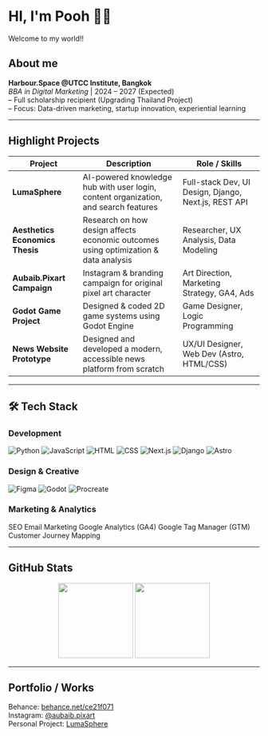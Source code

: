 # HI, I'm Pooh 👋🐸

Welcome to my world!!

## About me
**Harbour.Space @UTCC Institute, Bangkok**  
*BBA in Digital Marketing* | 2024 – 2027 (Expected)  
– Full scholarship recipient (Upgrading Thailand Project)  
– Focus: Data-driven marketing, startup innovation, experiential learning 

---

## Highlight Projects

| Project | Description | Role / Skills |
|--------|-------------|----------------|
| **LumaSphere** | AI-powered knowledge hub with user login, content organization, and search features | Full-stack Dev, UI Design, Django, Next.js, REST API |
| **Aesthetics Economics Thesis** | Research on how design affects economic outcomes using optimization & data analysis | Researcher, UX Analysis, Data Modeling |
| **Aubaib.Pixart Campaign** | Instagram & branding campaign for original pixel art character | Art Direction, Marketing Strategy, GA4, Ads |
| **Godot Game Project** | Designed & coded 2D game systems using Godot Engine | Game Designer, Logic Programming |
| **News Website Prototype** | Designed and developed a modern, accessible news platform from scratch | UX/UI Designer, Web Dev (Astro, HTML/CSS) |


---

## 🛠️ Tech Stack

### Development
![Python](https://skillicons.dev/icons?i=py)
![JavaScript](https://skillicons.dev/icons?i=js)
![HTML](https://skillicons.dev/icons?i=html)
![CSS](https://skillicons.dev/icons?i=css)
![Next.js](https://skillicons.dev/icons?i=nextjs)
![Django](https://skillicons.dev/icons?i=django)
![Astro](https://skillicons.dev/icons?i=astro)

### Design & Creative
![Figma](https://skillicons.dev/icons?i=figma)
![Godot](https://skillicons.dev/icons?i=godot)
![Procreate](https://skillicons.dev/icons?i=procreate)

### Marketing & Analytics
SEO
Email Marketing
Google Analytics (GA4)
Google Tag Manager (GTM)
Customer Journey Mapping


---

## GitHub Stats

<p align="center">
  <img src="https://github-readme-stats.vercel.app/api?username=Poohmuhahaha&show_icons=true&theme=tokyonight&hide_border=true" height="150" />
  <img src="https://github-readme-stats.vercel.app/api/top-langs/?username=Poohmuhahaha&layout=compact&theme=tokyonight&hide_border=true" height="150" />
</p>

---
## Portfolio / Works

Behance: [behance.net/ce21f071](https://www.behance.net/ce21f071)  
Instagram: [@aubaib.pixart](https://www.instagram.com/aubaib.pixart)  
Personal Project: [LumaSphere](https://github.com/Poohmuhahaha/LumaSphere_fontend)

